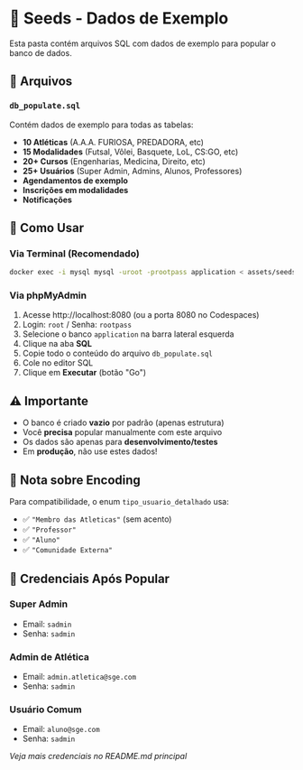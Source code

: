 # 🌱 Seeds - Dados de Exemplo

Esta pasta contém arquivos SQL com dados de exemplo para popular o banco de dados.

## 📄 Arquivos

### `db_populate.sql`
Contém dados de exemplo para todas as tabelas:
- **10 Atléticas** (A.A.A. FURIOSA, PREDADORA, etc)
- **15 Modalidades** (Futsal, Vôlei, Basquete, LoL, CS:GO, etc)
- **20+ Cursos** (Engenharias, Medicina, Direito, etc)
- **25+ Usuários** (Super Admin, Admins, Alunos, Professores)
- **Agendamentos de exemplo**
- **Inscrições em modalidades**
- **Notificações**

## 🚀 Como Usar

### Via Terminal (Recomendado)

```bash
docker exec -i mysql mysql -uroot -prootpass application < assets/seeds/db_populate.sql
```

### Via phpMyAdmin

1. Acesse http://localhost:8080 (ou a porta 8080 no Codespaces)
2. Login: `root` / Senha: `rootpass`
3. Selecione o banco `application` na barra lateral esquerda
4. Clique na aba **SQL**
5. Copie todo o conteúdo do arquivo `db_populate.sql`
6. Cole no editor SQL
7. Clique em **Executar** (botão "Go")

## ⚠️ Importante

- O banco é criado **vazio** por padrão (apenas estrutura)
- Você **precisa** popular manualmente com este arquivo
- Os dados são apenas para **desenvolvimento/testes**
- Em **produção**, não use estes dados!

## 📌 Nota sobre Encoding

Para compatibilidade, o enum `tipo_usuario_detalhado` usa:
- ✅ `"Membro das Atleticas"` (sem acento)
- ✅ `"Professor"`
- ✅ `"Aluno"`  
- ✅ `"Comunidade Externa"`

## 🔑 Credenciais Após Popular

### Super Admin
- Email: `sadmin`
- Senha: `sadmin`

### Admin de Atlética
- Email: `admin.atletica@sge.com`
- Senha: `sadmin`

### Usuário Comum
- Email: `aluno@sge.com`
- Senha: `sadmin`

*Veja mais credenciais no README.md principal*
